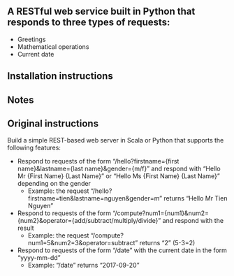## A RESTful web service built in Python that responds to three types of requests:
  - Greetings
  - Mathematical operations
  - Current date
  
## Installation instructions

## Notes

## Original instructions

Build a simple REST-based web server in Scala or Python that supports the following features:
  - Respond to requests of the form “/hello?firstname={first name}&lastname={last name}&gender={m/f}” and respond with “Hello Mr {First Name} {Last Name}” or “Hello Ms {First Name} {Last Name}” depending on the gender
    - Example: the request “/hello?firstname=tien&lastname=nguyen&gender=m” returns “Hello Mr Tien Nguyen”
  - Respond to requests of the form “/compute?num1={num1}&num2={num2}&operator={add/subtract/multiply/divide}” and respond with the result
    - Example: the request “/compute?num1=5&num2=3&operator=subtract” returns “2” (5-3=2)
  - Respond to requests of the form “/date” with the current date in the form “yyyy-mm-dd”
    - Example: “/date” returns “2017-09-20”

